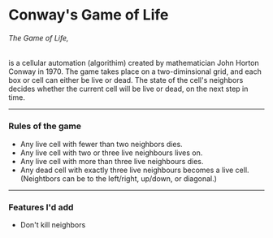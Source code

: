 # Conway's Game of Life
###### The Game of Life, 
is a cellular automation (algorithim) created by mathematician John Horton Conway in 1970. 
The game takes place on a two-diminsional grid, and each box or cell can either be live or dead. 
The state of the cell's neighbors decides whether the current cell will be live or dead, on the next step in time. 

 ******

### Rules of the game
* Any live cell with fewer than two neighbors dies.
* Any live cell with two or three live neighbours lives on.
* Any live cell with more than three live neighbours dies.
* Any dead cell with exactly three live neighbours becomes a live cell.
(Neightbors can be to the left/right, up/down, or diagonal.)
******

### Features I'd add

* Don't kill neighbors
